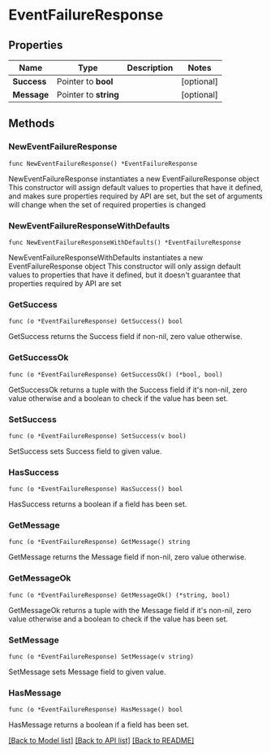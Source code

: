 # EventFailureResponse

## Properties

Name | Type | Description | Notes
------------ | ------------- | ------------- | -------------
**Success** | Pointer to **bool** |  | [optional] 
**Message** | Pointer to **string** |  | [optional] 

## Methods

### NewEventFailureResponse

`func NewEventFailureResponse() *EventFailureResponse`

NewEventFailureResponse instantiates a new EventFailureResponse object
This constructor will assign default values to properties that have it defined,
and makes sure properties required by API are set, but the set of arguments
will change when the set of required properties is changed

### NewEventFailureResponseWithDefaults

`func NewEventFailureResponseWithDefaults() *EventFailureResponse`

NewEventFailureResponseWithDefaults instantiates a new EventFailureResponse object
This constructor will only assign default values to properties that have it defined,
but it doesn't guarantee that properties required by API are set

### GetSuccess

`func (o *EventFailureResponse) GetSuccess() bool`

GetSuccess returns the Success field if non-nil, zero value otherwise.

### GetSuccessOk

`func (o *EventFailureResponse) GetSuccessOk() (*bool, bool)`

GetSuccessOk returns a tuple with the Success field if it's non-nil, zero value otherwise
and a boolean to check if the value has been set.

### SetSuccess

`func (o *EventFailureResponse) SetSuccess(v bool)`

SetSuccess sets Success field to given value.

### HasSuccess

`func (o *EventFailureResponse) HasSuccess() bool`

HasSuccess returns a boolean if a field has been set.

### GetMessage

`func (o *EventFailureResponse) GetMessage() string`

GetMessage returns the Message field if non-nil, zero value otherwise.

### GetMessageOk

`func (o *EventFailureResponse) GetMessageOk() (*string, bool)`

GetMessageOk returns a tuple with the Message field if it's non-nil, zero value otherwise
and a boolean to check if the value has been set.

### SetMessage

`func (o *EventFailureResponse) SetMessage(v string)`

SetMessage sets Message field to given value.

### HasMessage

`func (o *EventFailureResponse) HasMessage() bool`

HasMessage returns a boolean if a field has been set.


[[Back to Model list]](../README.md#documentation-for-models) [[Back to API list]](../README.md#documentation-for-api-endpoints) [[Back to README]](../README.md)


